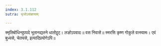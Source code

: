 ```yaml
---
index: 3.1.112
sutra: भृञोऽसंज्ञायाम्

---
```

स्मृतिबोधिन्युपपदे भूतानद्यतने धातोरॢट्। लङोऽपवादः॥ वस निवासे॥ स्मरसि कृष्ण गोकुले वत्स्यामः। एवं बुध्यसे, चेतयसे, इत्यादिप्रयोगेऽपि॥